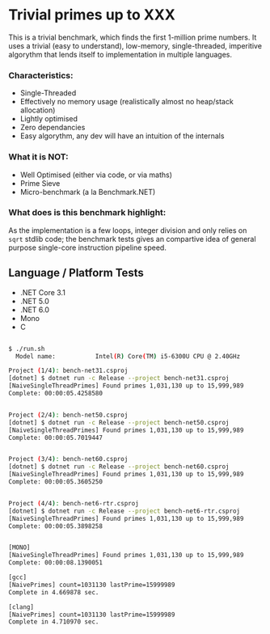 # Trivial primes up to XXX

This is a trivial benchmark, which finds the first 1-million prime numbers. It uses a trivial (easy to understand), 
low-memory, single-threaded, imperitive algorythm that lends itself to implementation in multiple languages.

### Characteristics:
- Single-Threaded
- Effectively no memory usage (realistically almost no heap/stack allocation)
- Lightly optimised
- Zero dependancies
- Easy algorythm, any dev will have an intuition of the internals

### What it is NOT:
- Well Optimised (either via code, or via maths) 
- Prime Sieve
- Micro-benchmark (a la Benchmark.NET)

### What does is this benchmark highlight:

As the implementation is a few loops, integer division and only relies on `sqrt` stdlib code; 
the benchmark tests gives an compartive idea of general purpose single-core instruction pipeline speed.

## Language / Platform Tests
- .NET Core 3.1
- .NET 5.0
- .NET 6.0
- Mono
- C

```bash

$ ./run.sh
  Model name:           Intel(R) Core(TM) i5-6300U CPU @ 2.40GHz

Project (1/4): bench-net31.csproj
[dotnet] $ dotnet run -c Release --project bench-net31.csproj
[NaiveSingleThreadPrimes] Found primes 1,031,130 up to 15,999,989
Complete: 00:00:05.4258580


Project (2/4): bench-net50.csproj
[dotnet] $ dotnet run -c Release --project bench-net50.csproj
[NaiveSingleThreadPrimes] Found primes 1,031,130 up to 15,999,989
Complete: 00:00:05.7019447


Project (3/4): bench-net60.csproj
[dotnet] $ dotnet run -c Release --project bench-net60.csproj
[NaiveSingleThreadPrimes] Found primes 1,031,130 up to 15,999,989
Complete: 00:00:05.3605250


Project (4/4): bench-net6-rtr.csproj
[dotnet] $ dotnet run -c Release --project bench-net6-rtr.csproj
[NaiveSingleThreadPrimes] Found primes 1,031,130 up to 15,999,989
Complete: 00:00:05.3898258


[MONO]
[NaiveSingleThreadPrimes] Found primes 1,031,130 up to 15,999,989
Complete: 00:00:08.1390051

[gcc]
[NaivePrimes] count=1031130 lastPrime=15999989
Complete in 4.669878 sec.

[clang]
[NaivePrimes] count=1031130 lastPrime=15999989
Complete in 4.710970 sec.
```
